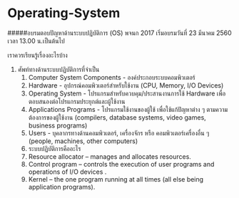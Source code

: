 # Operating-System
#####อบรมตอบปัญหาด้านระบบปฏิบัติการ (OS) พจนก 2017 เริ่มอบรมวันที่ 23 มีนาคม 2560 เวลา 13.00 น.เป็นต้นไป

เราควรเรียนรู้เรื่องอะไรบ้าง
1. ศัพท์ทางด้านระบบปฏิบัติการที่จำเป็น
   1. Computer System Components - องค์ประกอบระบบคอมพิวเตอร์
    1. Hardware - อุปกรณ์คอมพิวเตอร์สำหรับใช้งาน (CPU, Memory, I/O Devices)
    1. Operating System - โปรแกรมสำหรับควบคุม/ประสานงานการใช้ Hardware เพื่อตอบสนองต่อโปรแกรมประยุกต์และผู้ใช้งาน
    1. Applications Programs - โปรแกรมใช้งานของผู้ใช้ เพื่อใช้แก้ปัญหาต่าง ๆ ตามความต้องการของผู้ใช้งาน (compilers, database systems, video games, business programs)
    1. Users - บุคลากรทางด้านคอมพิวเตอร์, เครื่องจักร หรือ คอมพิวเตอร์เครื่องอื่น ๆ (people, machines, other computers)
   1. ระบบปฏิบัติการคืออะไร
    1. Resource allocator – manages and allocates resources.
    1. Control program – controls the execution of user programs and operations of I/O devices .
    1. Kernel – the one program running at all times (all else being application programs).

